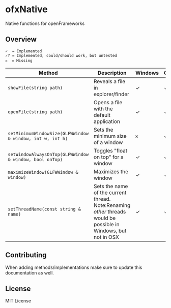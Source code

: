 # ofxNative


Native functions for openFrameworks


## Overview


	✓  = Implemented
	✓? = Implemented, could/should work, but untested
	𐄂  = Missing


Method|Description|Windows|OSX
-------|------------------|---|---
`showFile(string path)`|Reveals a file in explorer/finder|✓|✓
`openFile(string path)`|Opens a file with the default application|✓|✓
`setMinimumWindowSize(GLFWWindow & window, int w, int h)`|Sets the minimum size of a window|𐄂|✓
`setWindowAlwaysOnTop(GLFWWindow & window, bool onTop)`|Toggles "float on top" for a window|✓|✓
`maximizeWindow(GLFWWindow & window)`|Maximizes the window|✓|✓
`setThreadName(const string & name)`|Sets the name of the current thread. Note:Renaming _other_ threads would be possible in Windows, but not in OSX|✓|✓


## Contributing 

When adding methods/implementations make sure to update this documentation as well. 

## License

MIT License